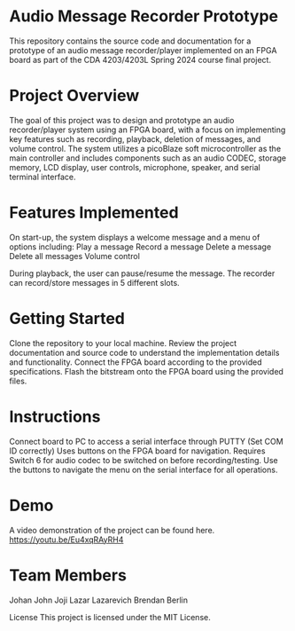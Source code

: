 # Audio Message Recorder Prototype
This repository contains the source code and documentation for a prototype of an audio message recorder/player implemented on an FPGA board as part of the CDA 4203/4203L Spring 2024 course final project.

# Project Overview
The goal of this project was to design and prototype an audio recorder/player system using an FPGA board, with a focus on implementing key features such as recording, playback, deletion of messages, and volume control. The system utilizes a picoBlaze soft microcontroller as the main controller and includes components such as an audio CODEC, storage memory, LCD display, user controls, microphone, speaker, and serial terminal interface.

# Features Implemented
On start-up, the system displays a welcome message and a menu of options including:
Play a message
Record a message
Delete a message
Delete all messages
Volume control

During playback, the user can pause/resume the message.
The recorder can record/store messages in 5 different slots.

# Getting Started
Clone the repository to your local machine.
Review the project documentation and source code to understand the implementation details and functionality.
Connect the FPGA board according to the provided specifications.
Flash the bitstream onto the FPGA board using the provided files.

# Instructions
Connect board to PC to access a serial interface through PUTTY (Set COM ID correctly)
Uses buttons on the FPGA board for navigation. Requires Switch 6 for audio codec to be switched on before recording/testing.
Use the buttons to navigate the menu on the serial interface for all operations.

# Demo
A video demonstration of the project can be found here.
https://youtu.be/Eu4xqRAyRH4

# Team Members
Johan John Joji
Lazar Lazarevich
Brendan Berlin

License
This project is licensed under the MIT License.

